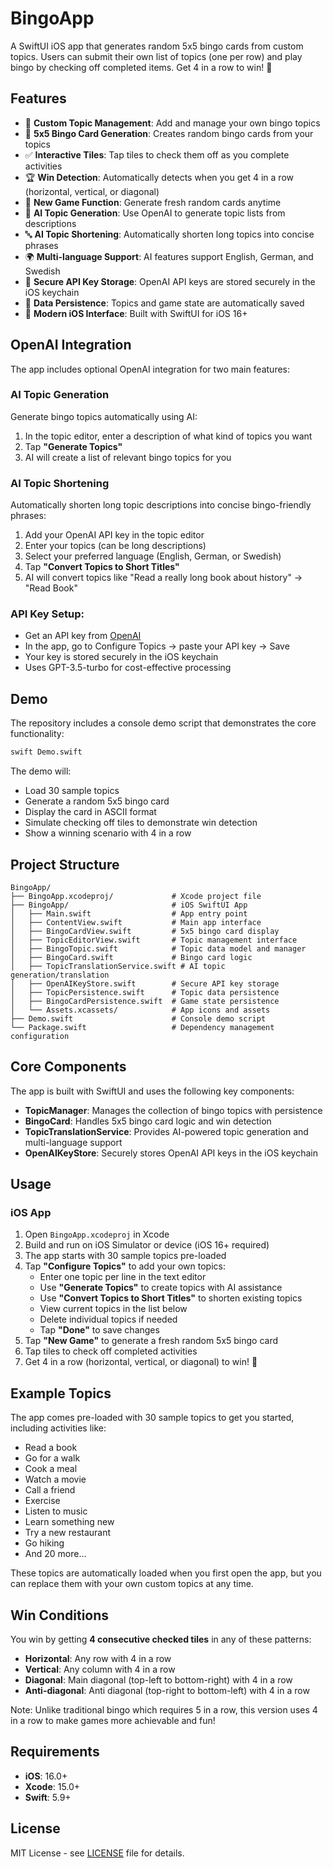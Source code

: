 # BingoApp

A SwiftUI iOS app that generates random 5x5 bingo cards from custom topics. Users can submit their own list of topics (one per row) and play bingo by checking off completed items. Get 4 in a row to win! 🎉

## Features

- 📝 **Custom Topic Management**: Add and manage your own bingo topics
- 🎯 **5x5 Bingo Card Generation**: Creates random bingo cards from your topics
- ✅ **Interactive Tiles**: Tap tiles to check them off as you complete activities
- 🏆 **Win Detection**: Automatically detects when you get 4 in a row (horizontal, vertical, or diagonal)
- 🔄 **New Game Function**: Generate fresh random cards anytime
- 🤖 **AI Topic Generation**: Use OpenAI to generate topic lists from descriptions
- 🔤 **AI Topic Shortening**: Automatically shorten long topics into concise phrases
- 🌍 **Multi-language Support**: AI features support English, German, and Swedish
- 🔐 **Secure API Key Storage**: OpenAI API keys are stored securely in the iOS keychain
- 💾 **Data Persistence**: Topics and game state are automatically saved
- 📱 **Modern iOS Interface**: Built with SwiftUI for iOS 16+

## OpenAI Integration

The app includes optional OpenAI integration for two main features:

### AI Topic Generation
Generate bingo topics automatically using AI:
1. In the topic editor, enter a description of what kind of topics you want
2. Tap **"Generate Topics"** 
3. AI will create a list of relevant bingo topics for you

### AI Topic Shortening  
Automatically shorten long topic descriptions into concise bingo-friendly phrases:
1. Add your OpenAI API key in the topic editor
2. Enter your topics (can be long descriptions)
3. Select your preferred language (English, German, or Swedish)
4. Tap **"Convert Topics to Short Titles"**
5. AI will convert topics like "Read a really long book about history" → "Read Book"

### API Key Setup:
- Get an API key from [OpenAI](https://platform.openai.com/api-keys)
- In the app, go to Configure Topics → paste your API key → Save
- Your key is stored securely in the iOS keychain
- Uses GPT-3.5-turbo for cost-effective processing

## Demo

The repository includes a console demo script that demonstrates the core functionality:

```bash
swift Demo.swift
```

The demo will:
- Load 30 sample topics
- Generate a random 5x5 bingo card
- Display the card in ASCII format
- Simulate checking off tiles to demonstrate win detection
- Show a winning scenario with 4 in a row

## Project Structure

```
BingoApp/
├── BingoApp.xcodeproj/             # Xcode project file
├── BingoApp/                       # iOS SwiftUI App
│   ├── Main.swift                  # App entry point
│   ├── ContentView.swift           # Main app interface
│   ├── BingoCardView.swift         # 5x5 bingo card display
│   ├── TopicEditorView.swift       # Topic management interface
│   ├── BingoTopic.swift            # Topic data model and manager
│   ├── BingoCard.swift             # Bingo card logic
│   ├── TopicTranslationService.swift # AI topic generation/translation
│   ├── OpenAIKeyStore.swift        # Secure API key storage
│   ├── TopicPersistence.swift      # Topic data persistence
│   ├── BingoCardPersistence.swift  # Game state persistence
│   └── Assets.xcassets/            # App icons and assets
├── Demo.swift                      # Console demo script
└── Package.swift                   # Dependency management configuration
```

## Core Components

The app is built with SwiftUI and uses the following key components:

- **TopicManager**: Manages the collection of bingo topics with persistence
- **BingoCard**: Handles 5x5 bingo card logic and win detection  
- **TopicTranslationService**: Provides AI-powered topic generation and multi-language support
- **OpenAIKeyStore**: Securely stores OpenAI API keys in the iOS keychain

## Usage

### iOS App
1. Open `BingoApp.xcodeproj` in Xcode
2. Build and run on iOS Simulator or device (iOS 16+ required)
3. The app starts with 30 sample topics pre-loaded
4. Tap **"Configure Topics"** to add your own topics:
   - Enter one topic per line in the text editor
   - Use **"Generate Topics"** to create topics with AI assistance
   - Use **"Convert Topics to Short Titles"** to shorten existing topics
   - View current topics in the list below
   - Delete individual topics if needed
   - Tap **"Done"** to save changes
5. Tap **"New Game"** to generate a fresh random 5x5 bingo card
6. Tap tiles to check off completed activities
7. Get 4 in a row (horizontal, vertical, or diagonal) to win! 🎉

## Example Topics

The app comes pre-loaded with 30 sample topics to get you started, including activities like:
- Read a book
- Go for a walk
- Cook a meal
- Watch a movie
- Call a friend
- Exercise
- Listen to music
- Learn something new
- Try a new restaurant
- Go hiking
- And 20 more...

These topics are automatically loaded when you first open the app, but you can replace them with your own custom topics at any time.

## Win Conditions

You win by getting **4 consecutive checked tiles** in any of these patterns:
- **Horizontal**: Any row with 4 in a row
- **Vertical**: Any column with 4 in a row  
- **Diagonal**: Main diagonal (top-left to bottom-right) with 4 in a row
- **Anti-diagonal**: Anti diagonal (top-right to bottom-left) with 4 in a row

Note: Unlike traditional bingo which requires 5 in a row, this version uses 4 in a row to make games more achievable and fun!

## Requirements

- **iOS**: 16.0+
- **Xcode**: 15.0+
- **Swift**: 5.9+

## License

MIT License - see [LICENSE](LICENSE) file for details.